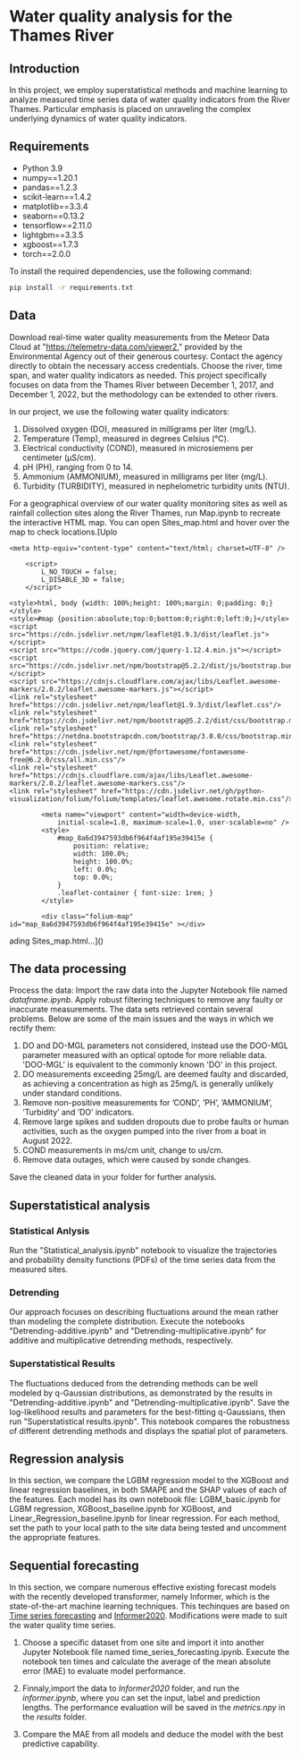 # Water quality analysis for the Thames River

## Introduction
In this project, we employ superstatistical methods and machine learning to analyze measured time series data of water quality indicators from the River Thames. Particular emphasis is placed on unraveling the complex underlying dynamics of water quality indicators.

## Requirements
* Python 3.9
* numpy==1.20.1
* pandas==1.2.3
* scikit-learn==1.4.2
* matplotlib==3.3.4
* seaborn==0.13.2
* tensorflow==2.11.0
* lightgbm==3.3.5
* xgboost==1.7.3
* torch==2.0.0

To install the required dependencies, use the following command:
```bash
pip install -r requirements.txt
```

## Data
Download real-time water quality measurements from the Meteor Data Cloud at "https://telemetry-data.com/viewer2," provided by the Environmental Agency out of their generous courtesy. Contact the agency directly to obtain the necessary access credentials. Choose the river, time span, and water quality indicators as needed. This project specifically focuses on data from the Thames River between December 1, 2017, and December 1, 2022, but the methodology can be extended to other rivers.

In our project, we use the following water quality indicators:

1. Dissolved oxygen (DO), measured in milligrams per liter (mg/L).
2. Temperature (Temp), measured in degrees Celsius (°C).
3. Electrical conductivity (COND), measured in microsiemens per centimeter (μS/cm).
4. pH (PH), ranging from 0 to 14.
5. Ammonium (AMMONIUM), measured in milligrams per liter (mg/L).
6. Turbidity (TURBIDITY), measured in nephelometric turbidity units (NTU).

For a geographical overview of our water quality monitoring sites as well as rainfall collection sites along the River Thames, run Map.ipynb to recreate the interactive HTML map. You can open Sites_map.html and hover over the map to check locations.[Uplo<!DOCTYPE html>
<html>
<head>
    
    <meta http-equiv="content-type" content="text/html; charset=UTF-8" />
    
        <script>
            L_NO_TOUCH = false;
            L_DISABLE_3D = false;
        </script>
    
    <style>html, body {width: 100%;height: 100%;margin: 0;padding: 0;}</style>
    <style>#map {position:absolute;top:0;bottom:0;right:0;left:0;}</style>
    <script src="https://cdn.jsdelivr.net/npm/leaflet@1.9.3/dist/leaflet.js"></script>
    <script src="https://code.jquery.com/jquery-1.12.4.min.js"></script>
    <script src="https://cdn.jsdelivr.net/npm/bootstrap@5.2.2/dist/js/bootstrap.bundle.min.js"></script>
    <script src="https://cdnjs.cloudflare.com/ajax/libs/Leaflet.awesome-markers/2.0.2/leaflet.awesome-markers.js"></script>
    <link rel="stylesheet" href="https://cdn.jsdelivr.net/npm/leaflet@1.9.3/dist/leaflet.css"/>
    <link rel="stylesheet" href="https://cdn.jsdelivr.net/npm/bootstrap@5.2.2/dist/css/bootstrap.min.css"/>
    <link rel="stylesheet" href="https://netdna.bootstrapcdn.com/bootstrap/3.0.0/css/bootstrap.min.css"/>
    <link rel="stylesheet" href="https://cdn.jsdelivr.net/npm/@fortawesome/fontawesome-free@6.2.0/css/all.min.css"/>
    <link rel="stylesheet" href="https://cdnjs.cloudflare.com/ajax/libs/Leaflet.awesome-markers/2.0.2/leaflet.awesome-markers.css"/>
    <link rel="stylesheet" href="https://cdn.jsdelivr.net/gh/python-visualization/folium/folium/templates/leaflet.awesome.rotate.min.css"/>
    
            <meta name="viewport" content="width=device-width,
                initial-scale=1.0, maximum-scale=1.0, user-scalable=no" />
            <style>
                #map_8a6d3947593db6f964f4af195e39415e {
                    position: relative;
                    width: 100.0%;
                    height: 100.0%;
                    left: 0.0%;
                    top: 0.0%;
                }
                .leaflet-container { font-size: 1rem; }
            </style>
        
</head>
<body>
    
    
            <div class="folium-map" id="map_8a6d3947593db6f964f4af195e39415e" ></div>
        
</body>
<script>
    
    
            var map_8a6d3947593db6f964f4af195e39415e = L.map(
                "map_8a6d3947593db6f964f4af195e39415e",
                {
                    center: [51.5074, -0.1278],
                    crs: L.CRS.EPSG3857,
                    zoom: 13,
                    zoomControl: true,
                    preferCanvas: false,
                }
            );

            

        
    
            var tile_layer_51d788e964c4610df2d80816971eafb2 = L.tileLayer(
                "https://{s}.tile.openstreetmap.org/{z}/{x}/{y}.png",
                {"attribution": "Data by \u0026copy; \u003ca target=\"_blank\" href=\"http://openstreetmap.org\"\u003eOpenStreetMap\u003c/a\u003e, under \u003ca target=\"_blank\" href=\"http://www.openstreetmap.org/copyright\"\u003eODbL\u003c/a\u003e.", "detectRetina": false, "maxNativeZoom": 18, "maxZoom": 18, "minZoom": 0, "noWrap": false, "opacity": 1, "subdomains": "abc", "tms": false}
            ).addTo(map_8a6d3947593db6f964f4af195e39415e);
        
    
            var marker_980c9fe99403f98e3c46970722a13f5a = L.marker(
                [51.479811, -0.303104],
                {}
            ).addTo(map_8a6d3947593db6f964f4af195e39415e);
        
    
            var icon_96ea8704f391bc0931c8da08f05589f7 = L.AwesomeMarkers.icon(
                {"extraClasses": "fa-rotate-0", "icon": "info-sign", "iconColor": "white", "markerColor": "red", "prefix": "glyphicon"}
            );
            marker_980c9fe99403f98e3c46970722a13f5a.setIcon(icon_96ea8704f391bc0931c8da08f05589f7);
        
    
        var popup_bc64d8cf5c11badf642235be13efc678 = L.popup({"maxWidth": "100%"});

        
            
                var html_1187acbc3e22f8c9adc47d2867271c2b = $(`<div id="html_1187acbc3e22f8c9adc47d2867271c2b" style="width: 100.0%; height: 100.0%;">TBB</div>`)[0];
                popup_bc64d8cf5c11badf642235be13efc678.setContent(html_1187acbc3e22f8c9adc47d2867271c2b);
            
        

        marker_980c9fe99403f98e3c46970722a13f5a.bindPopup(popup_bc64d8cf5c11badf642235be13efc678)
        ;

        
    
    
            var marker_4a6113282278e15bba11f6292727c025 = L.marker(
                [51.485905, -0.282526],
                {}
            ).addTo(map_8a6d3947593db6f964f4af195e39415e);
        
    
            var icon_173fd90978a10aec0c4cee937dc77055 = L.AwesomeMarkers.icon(
                {"extraClasses": "fa-rotate-0", "icon": "info-sign", "iconColor": "white", "markerColor": "red", "prefix": "glyphicon"}
            );
            marker_4a6113282278e15bba11f6292727c025.setIcon(icon_173fd90978a10aec0c4cee937dc77055);
        
    
        var popup_ff3d07fd5d932b21db3c253d3e5631c8 = L.popup({"maxWidth": "100%"});

        
            
                var html_8df55463ec2777f8a049b643cccb5788 = $(`<div id="html_8df55463ec2777f8a049b643cccb5788" style="width: 100.0%; height: 100.0%;">TKB</div>`)[0];
                popup_ff3d07fd5d932b21db3c253d3e5631c8.setContent(html_8df55463ec2777f8a049b643cccb5788);
            
        

        marker_4a6113282278e15bba11f6292727c025.bindPopup(popup_ff3d07fd5d932b21db3c253d3e5631c8)
        ;

        
    
    
            var marker_5d47d103fa471d83ecb3d92d6613f493 = L.marker(
                [51.482289, -0.250819],
                {}
            ).addTo(map_8a6d3947593db6f964f4af195e39415e);
        
    
            var icon_402fb69b1ae4353101ba91df76f3be47 = L.AwesomeMarkers.icon(
                {"extraClasses": "fa-rotate-0", "icon": "info-sign", "iconColor": "white", "markerColor": "red", "prefix": "glyphicon"}
            );
            marker_5d47d103fa471d83ecb3d92d6613f493.setIcon(icon_402fb69b1ae4353101ba91df76f3be47);
        
    
        var popup_ac7e3d317e1e9b51fdc5f5a37d2911ca = L.popup({"maxWidth": "100%"});

        
            
                var html_3d8ec99d941a8c72c18f0e567bbc48f8 = $(`<div id="html_3d8ec99d941a8c72c18f0e567bbc48f8" style="width: 100.0%; height: 100.0%;">TChP</div>`)[0];
                popup_ac7e3d317e1e9b51fdc5f5a37d2911ca.setContent(html_3d8ec99d941a8c72c18f0e567bbc48f8);
            
        

        marker_5d47d103fa471d83ecb3d92d6613f493.bindPopup(popup_ac7e3d317e1e9b51fdc5f5a37d2911ca)
        ;

        
    
    
            var marker_59c2d1ef62ee099ea305e3f12d8a27c8 = L.marker(
                [51.489988, -0.234693],
                {}
            ).addTo(map_8a6d3947593db6f964f4af195e39415e);
        
    
            var icon_53bb1f5b5508995a91762f5e5f1026f2 = L.AwesomeMarkers.icon(
                {"extraClasses": "fa-rotate-0", "icon": "info-sign", "iconColor": "white", "markerColor": "red", "prefix": "glyphicon"}
            );
            marker_59c2d1ef62ee099ea305e3f12d8a27c8.setIcon(icon_53bb1f5b5508995a91762f5e5f1026f2);
        
    
        var popup_2c7568472154c268208f9451ef1fb4b0 = L.popup({"maxWidth": "100%"});

        
            
                var html_80ec027d749a02505f434a29a4af6600 = $(`<div id="html_80ec027d749a02505f434a29a4af6600" style="width: 100.0%; height: 100.0%;">TH</div>`)[0];
                popup_2c7568472154c268208f9451ef1fb4b0.setContent(html_80ec027d749a02505f434a29a4af6600);
            
        

        marker_59c2d1ef62ee099ea305e3f12d8a27c8.bindPopup(popup_2c7568472154c268208f9451ef1fb4b0)
        ;

        
    
    
            var marker_108efe233a3e31908f84d9a5a53342b6 = L.marker(
                [51.467322, -0.215383],
                {}
            ).addTo(map_8a6d3947593db6f964f4af195e39415e);
        
    
            var icon_6f49e10e8ce438e6e2ed9857f881e112 = L.AwesomeMarkers.icon(
                {"extraClasses": "fa-rotate-0", "icon": "info-sign", "iconColor": "white", "markerColor": "red", "prefix": "glyphicon"}
            );
            marker_108efe233a3e31908f84d9a5a53342b6.setIcon(icon_6f49e10e8ce438e6e2ed9857f881e112);
        
    
        var popup_81eaeefa2bca1631d898bad016955691 = L.popup({"maxWidth": "100%"});

        
            
                var html_085c273636944a87334f79661a3b9bd0 = $(`<div id="html_085c273636944a87334f79661a3b9bd0" style="width: 100.0%; height: 100.0%;">TPut</div>`)[0];
                popup_81eaeefa2bca1631d898bad016955691.setContent(html_085c273636944a87334f79661a3b9bd0);
            
        

        marker_108efe233a3e31908f84d9a5a53342b6.bindPopup(popup_81eaeefa2bca1631d898bad016955691)
        ;

        
    
    
            var marker_aee72310be36d1d5067822e494f04b15 = L.marker(
                [51.483087, -0.165929],
                {}
            ).addTo(map_8a6d3947593db6f964f4af195e39415e);
        
    
            var icon_a0b87bd2fa11a562231b986d04a1cd9e = L.AwesomeMarkers.icon(
                {"extraClasses": "fa-rotate-0", "icon": "info-sign", "iconColor": "white", "markerColor": "red", "prefix": "glyphicon"}
            );
            marker_aee72310be36d1d5067822e494f04b15.setIcon(icon_a0b87bd2fa11a562231b986d04a1cd9e);
        
    
        var popup_1236d7b8798f44b7e06f581d42447e92 = L.popup({"maxWidth": "100%"});

        
            
                var html_9001e11bb60138a854d00cd31e15c6c2 = $(`<div id="html_9001e11bb60138a854d00cd31e15c6c2" style="width: 100.0%; height: 100.0%;">TCaP</div>`)[0];
                popup_1236d7b8798f44b7e06f581d42447e92.setContent(html_9001e11bb60138a854d00cd31e15c6c2);
            
        

        marker_aee72310be36d1d5067822e494f04b15.bindPopup(popup_1236d7b8798f44b7e06f581d42447e92)
        ;

        
    
    
            var marker_1b47da51ad2a99ebff68332c27f665eb = L.marker(
                [51.495672, 0.041657],
                {}
            ).addTo(map_8a6d3947593db6f964f4af195e39415e);
        
    
            var icon_08d23060cb594d62424985ac8c312806 = L.AwesomeMarkers.icon(
                {"extraClasses": "fa-rotate-0", "icon": "info-sign", "iconColor": "white", "markerColor": "red", "prefix": "glyphicon"}
            );
            marker_1b47da51ad2a99ebff68332c27f665eb.setIcon(icon_08d23060cb594d62424985ac8c312806);
        
    
        var popup_2a70eb07f93795cb3354b29cadf84227 = L.popup({"maxWidth": "100%"});

        
            
                var html_812bdbcbe415a855e82d13c874323163 = $(`<div id="html_812bdbcbe415a855e82d13c874323163" style="width: 100.0%; height: 100.0%;">TBGP</div>`)[0];
                popup_2a70eb07f93795cb3354b29cadf84227.setContent(html_812bdbcbe415a855e82d13c874323163);
            
        

        marker_1b47da51ad2a99ebff68332c27f665eb.bindPopup(popup_2a70eb07f93795cb3354b29cadf84227)
        ;

        
    
    
            var marker_d26bf43e9eb60e733c6516ce8b5646cc = L.marker(
                [51.504281, 0.167781],
                {}
            ).addTo(map_8a6d3947593db6f964f4af195e39415e);
        
    
            var icon_0cb6e9693067e1c87bb27b105a018522 = L.AwesomeMarkers.icon(
                {"extraClasses": "fa-rotate-0", "icon": "info-sign", "iconColor": "white", "markerColor": "red", "prefix": "glyphicon"}
            );
            marker_d26bf43e9eb60e733c6516ce8b5646cc.setIcon(icon_0cb6e9693067e1c87bb27b105a018522);
        
    
        var popup_f721d51c0f5e0789a48a7042eee13568 = L.popup({"maxWidth": "100%"});

        
            
                var html_e1c465b23a9b424338ea00e30f55db9f = $(`<div id="html_e1c465b23a9b424338ea00e30f55db9f" style="width: 100.0%; height: 100.0%;">TEB</div>`)[0];
                popup_f721d51c0f5e0789a48a7042eee13568.setContent(html_e1c465b23a9b424338ea00e30f55db9f);
            
        

        marker_d26bf43e9eb60e733c6516ce8b5646cc.bindPopup(popup_f721d51c0f5e0789a48a7042eee13568)
        ;

        
    
    
            var marker_2f39220b8b8eab0e0a6df630c73d077f = L.marker(
                [51.470424, 0.250742],
                {}
            ).addTo(map_8a6d3947593db6f964f4af195e39415e);
        
    
            var icon_dae89a59b278e9954ff4d0964fc0ddd6 = L.AwesomeMarkers.icon(
                {"extraClasses": "fa-rotate-0", "icon": "info-sign", "iconColor": "white", "markerColor": "red", "prefix": "glyphicon"}
            );
            marker_2f39220b8b8eab0e0a6df630c73d077f.setIcon(icon_dae89a59b278e9954ff4d0964fc0ddd6);
        
    
        var popup_fffb403754c255fc8ce7b136e2aefde7 = L.popup({"maxWidth": "100%"});

        
            
                var html_461f38531bcafc03b995b4c3b77d757d = $(`<div id="html_461f38531bcafc03b995b4c3b77d757d" style="width: 100.0%; height: 100.0%;">TPur</div>`)[0];
                popup_fffb403754c255fc8ce7b136e2aefde7.setContent(html_461f38531bcafc03b995b4c3b77d757d);
            
        

        marker_2f39220b8b8eab0e0a6df630c73d077f.bindPopup(popup_fffb403754c255fc8ce7b136e2aefde7)
        ;

        
    
    
            var marker_3c40c9115fce64ece0f06a54901aa95b = L.marker(
                [51.479811, -0.303104],
                {}
            ).addTo(map_8a6d3947593db6f964f4af195e39415e);
        
    
            var icon_2d21bf3ddf01fc9b495902cf559ece7e = L.AwesomeMarkers.icon(
                {"extraClasses": "fa-rotate-0", "icon": "info-sign", "iconColor": "white", "markerColor": "red", "prefix": "glyphicon"}
            );
            marker_3c40c9115fce64ece0f06a54901aa95b.setIcon(icon_2d21bf3ddf01fc9b495902cf559ece7e);
        
    
        var popup_5321a47af1dc613c28819cbfaf795218 = L.popup({"maxWidth": "100%", "permanent": true});

        
            
                var html_4fcd5398234393dcbb9a5535c2802301 = $(`<div id="html_4fcd5398234393dcbb9a5535c2802301" style="width: 100.0%; height: 100.0%;">TBB</div>`)[0];
                popup_5321a47af1dc613c28819cbfaf795218.setContent(html_4fcd5398234393dcbb9a5535c2802301);
            
        

        marker_3c40c9115fce64ece0f06a54901aa95b.bindPopup(popup_5321a47af1dc613c28819cbfaf795218)
        ;

        
    
    
            var marker_540540ab7579f13264b01b2e1c3f2694 = L.marker(
                [51.479811, -0.303104],
                {}
            ).addTo(map_8a6d3947593db6f964f4af195e39415e);
        
    
            var div_icon_c75db25f7fb3854a003daa412b68a800 = L.divIcon({"className": "empty", "html": "\u003cdiv style=\u0027font-size: 16px; color: blue; font-weight: bold;\u0027\u003eTBB\u003c/div\u003e", "iconAnchor": [10, 0], "iconSize": [150, 36]});
            marker_540540ab7579f13264b01b2e1c3f2694.setIcon(div_icon_c75db25f7fb3854a003daa412b68a800);
        
    
            var marker_e626a1bca6dce14e87f40caa97d0319d = L.marker(
                [51.485905, -0.282526],
                {}
            ).addTo(map_8a6d3947593db6f964f4af195e39415e);
        
    
            var icon_0292927423f93849079d47b40c018221 = L.AwesomeMarkers.icon(
                {"extraClasses": "fa-rotate-0", "icon": "info-sign", "iconColor": "white", "markerColor": "red", "prefix": "glyphicon"}
            );
            marker_e626a1bca6dce14e87f40caa97d0319d.setIcon(icon_0292927423f93849079d47b40c018221);
        
    
        var popup_74cfbb7f63d54395065ef41721300e86 = L.popup({"maxWidth": "100%", "permanent": true});

        
            
                var html_c0af9c0e87b8b975f1e27cb36ca75e47 = $(`<div id="html_c0af9c0e87b8b975f1e27cb36ca75e47" style="width: 100.0%; height: 100.0%;">TKB</div>`)[0];
                popup_74cfbb7f63d54395065ef41721300e86.setContent(html_c0af9c0e87b8b975f1e27cb36ca75e47);
            
        

        marker_e626a1bca6dce14e87f40caa97d0319d.bindPopup(popup_74cfbb7f63d54395065ef41721300e86)
        ;

        
    
    
            var marker_2899854bb28865839c255eebfe4bd491 = L.marker(
                [51.485905, -0.282526],
                {}
            ).addTo(map_8a6d3947593db6f964f4af195e39415e);
        
    
            var div_icon_513893dc13670250825094e942caaa01 = L.divIcon({"className": "empty", "html": "\u003cdiv style=\u0027font-size: 16px; color: blue; font-weight: bold;\u0027\u003eTKB\u003c/div\u003e", "iconAnchor": [10, 0], "iconSize": [150, 36]});
            marker_2899854bb28865839c255eebfe4bd491.setIcon(div_icon_513893dc13670250825094e942caaa01);
        
    
            var marker_8e343461f78a8803f754949f0b83271d = L.marker(
                [51.482289, -0.250819],
                {}
            ).addTo(map_8a6d3947593db6f964f4af195e39415e);
        
    
            var icon_b8d3fbdc616f4a1dbc5fc98165705914 = L.AwesomeMarkers.icon(
                {"extraClasses": "fa-rotate-0", "icon": "info-sign", "iconColor": "white", "markerColor": "red", "prefix": "glyphicon"}
            );
            marker_8e343461f78a8803f754949f0b83271d.setIcon(icon_b8d3fbdc616f4a1dbc5fc98165705914);
        
    
        var popup_03555efecb32f669a27d38631cf2cafb = L.popup({"maxWidth": "100%", "permanent": true});

        
            
                var html_17f687c5d2092c78bbbe5f8394f13f30 = $(`<div id="html_17f687c5d2092c78bbbe5f8394f13f30" style="width: 100.0%; height: 100.0%;">TChP</div>`)[0];
                popup_03555efecb32f669a27d38631cf2cafb.setContent(html_17f687c5d2092c78bbbe5f8394f13f30);
            
        

        marker_8e343461f78a8803f754949f0b83271d.bindPopup(popup_03555efecb32f669a27d38631cf2cafb)
        ;

        
    
    
            var marker_c366c19d1ccd45d3209ce2f9362e7645 = L.marker(
                [51.482289, -0.250819],
                {}
            ).addTo(map_8a6d3947593db6f964f4af195e39415e);
        
    
            var div_icon_3f134532b7c372f441d231d1f3cba5a2 = L.divIcon({"className": "empty", "html": "\u003cdiv style=\u0027font-size: 16px; color: blue; font-weight: bold;\u0027\u003eTChP\u003c/div\u003e", "iconAnchor": [10, 0], "iconSize": [150, 36]});
            marker_c366c19d1ccd45d3209ce2f9362e7645.setIcon(div_icon_3f134532b7c372f441d231d1f3cba5a2);
        
    
            var marker_9efc5f110f791edc1446cadecc316f45 = L.marker(
                [51.489988, -0.234693],
                {}
            ).addTo(map_8a6d3947593db6f964f4af195e39415e);
        
    
            var icon_20caf2dbdc423150331f75bf55371779 = L.AwesomeMarkers.icon(
                {"extraClasses": "fa-rotate-0", "icon": "info-sign", "iconColor": "white", "markerColor": "red", "prefix": "glyphicon"}
            );
            marker_9efc5f110f791edc1446cadecc316f45.setIcon(icon_20caf2dbdc423150331f75bf55371779);
        
    
        var popup_f985636280921141fb23e280429c1dcb = L.popup({"maxWidth": "100%", "permanent": true});

        
            
                var html_f2975ff548c0019a984dc53068113003 = $(`<div id="html_f2975ff548c0019a984dc53068113003" style="width: 100.0%; height: 100.0%;">TH</div>`)[0];
                popup_f985636280921141fb23e280429c1dcb.setContent(html_f2975ff548c0019a984dc53068113003);
            
        

        marker_9efc5f110f791edc1446cadecc316f45.bindPopup(popup_f985636280921141fb23e280429c1dcb)
        ;

        
    
    
            var marker_362aa351cf9636c2f53e1bd93ddd617a = L.marker(
                [51.489988, -0.234693],
                {}
            ).addTo(map_8a6d3947593db6f964f4af195e39415e);
        
    
            var div_icon_0573a9fd85b6ebbf498a275b3d9b29e9 = L.divIcon({"className": "empty", "html": "\u003cdiv style=\u0027font-size: 16px; color: blue; font-weight: bold;\u0027\u003eTH\u003c/div\u003e", "iconAnchor": [10, 0], "iconSize": [150, 36]});
            marker_362aa351cf9636c2f53e1bd93ddd617a.setIcon(div_icon_0573a9fd85b6ebbf498a275b3d9b29e9);
        
    
            var marker_e2cfb197952f0411d52e162dd653062d = L.marker(
                [51.467322, -0.215383],
                {}
            ).addTo(map_8a6d3947593db6f964f4af195e39415e);
        
    
            var icon_efc8b103ffb9cedc24cf5c21b056f854 = L.AwesomeMarkers.icon(
                {"extraClasses": "fa-rotate-0", "icon": "info-sign", "iconColor": "white", "markerColor": "red", "prefix": "glyphicon"}
            );
            marker_e2cfb197952f0411d52e162dd653062d.setIcon(icon_efc8b103ffb9cedc24cf5c21b056f854);
        
    
        var popup_427bf742d3640a68199d3b419d62159f = L.popup({"maxWidth": "100%", "permanent": true});

        
            
                var html_8233ca9d0eb0ad80e011d1744d3f3c36 = $(`<div id="html_8233ca9d0eb0ad80e011d1744d3f3c36" style="width: 100.0%; height: 100.0%;">TPut</div>`)[0];
                popup_427bf742d3640a68199d3b419d62159f.setContent(html_8233ca9d0eb0ad80e011d1744d3f3c36);
            
        

        marker_e2cfb197952f0411d52e162dd653062d.bindPopup(popup_427bf742d3640a68199d3b419d62159f)
        ;

        
    
    
            var marker_b257eee7f56af104afa9dd9d700f5067 = L.marker(
                [51.467322, -0.215383],
                {}
            ).addTo(map_8a6d3947593db6f964f4af195e39415e);
        
    
            var div_icon_f944fcbc78268c29ed964e0d30d51f70 = L.divIcon({"className": "empty", "html": "\u003cdiv style=\u0027font-size: 16px; color: blue; font-weight: bold;\u0027\u003eTPut\u003c/div\u003e", "iconAnchor": [10, 0], "iconSize": [150, 36]});
            marker_b257eee7f56af104afa9dd9d700f5067.setIcon(div_icon_f944fcbc78268c29ed964e0d30d51f70);
        
    
            var marker_453c43a6d3af01cd533a3d14bd1ce3fc = L.marker(
                [51.483087, -0.165929],
                {}
            ).addTo(map_8a6d3947593db6f964f4af195e39415e);
        
    
            var icon_9861992054a238abd2517320f6c2387a = L.AwesomeMarkers.icon(
                {"extraClasses": "fa-rotate-0", "icon": "info-sign", "iconColor": "white", "markerColor": "red", "prefix": "glyphicon"}
            );
            marker_453c43a6d3af01cd533a3d14bd1ce3fc.setIcon(icon_9861992054a238abd2517320f6c2387a);
        
    
        var popup_df5715035b7b2b41603e74545f587aef = L.popup({"maxWidth": "100%", "permanent": true});

        
            
                var html_f20225804cf0265a19bc63f8c07e12eb = $(`<div id="html_f20225804cf0265a19bc63f8c07e12eb" style="width: 100.0%; height: 100.0%;">TCaP</div>`)[0];
                popup_df5715035b7b2b41603e74545f587aef.setContent(html_f20225804cf0265a19bc63f8c07e12eb);
            
        

        marker_453c43a6d3af01cd533a3d14bd1ce3fc.bindPopup(popup_df5715035b7b2b41603e74545f587aef)
        ;

        
    
    
            var marker_84459058edb040bc9e0939daa9247788 = L.marker(
                [51.483087, -0.165929],
                {}
            ).addTo(map_8a6d3947593db6f964f4af195e39415e);
        
    
            var div_icon_f6b54c0023aac187e226754a008465ad = L.divIcon({"className": "empty", "html": "\u003cdiv style=\u0027font-size: 16px; color: blue; font-weight: bold;\u0027\u003eTCaP\u003c/div\u003e", "iconAnchor": [10, 0], "iconSize": [150, 36]});
            marker_84459058edb040bc9e0939daa9247788.setIcon(div_icon_f6b54c0023aac187e226754a008465ad);
        
    
            var marker_f0e6587cbd603a7c31a2a7df3a382879 = L.marker(
                [51.495672, 0.041657],
                {}
            ).addTo(map_8a6d3947593db6f964f4af195e39415e);
        
    
            var icon_11cbdd6bf521ecf8f0a69da264d09d8b = L.AwesomeMarkers.icon(
                {"extraClasses": "fa-rotate-0", "icon": "info-sign", "iconColor": "white", "markerColor": "red", "prefix": "glyphicon"}
            );
            marker_f0e6587cbd603a7c31a2a7df3a382879.setIcon(icon_11cbdd6bf521ecf8f0a69da264d09d8b);
        
    
        var popup_747503e78e68f8aa5518245d461326bb = L.popup({"maxWidth": "100%", "permanent": true});

        
            
                var html_f7682e3770cf4c9468689ceb280d24f5 = $(`<div id="html_f7682e3770cf4c9468689ceb280d24f5" style="width: 100.0%; height: 100.0%;">TBGP</div>`)[0];
                popup_747503e78e68f8aa5518245d461326bb.setContent(html_f7682e3770cf4c9468689ceb280d24f5);
            
        

        marker_f0e6587cbd603a7c31a2a7df3a382879.bindPopup(popup_747503e78e68f8aa5518245d461326bb)
        ;

        
    
    
            var marker_1527e0b628c01691593c3aec8c699d1e = L.marker(
                [51.495672, 0.041657],
                {}
            ).addTo(map_8a6d3947593db6f964f4af195e39415e);
        
    
            var div_icon_8b53c1b063fb18c66f365f35a84bf9f9 = L.divIcon({"className": "empty", "html": "\u003cdiv style=\u0027font-size: 16px; color: blue; font-weight: bold;\u0027\u003eTBGP\u003c/div\u003e", "iconAnchor": [10, 0], "iconSize": [150, 36]});
            marker_1527e0b628c01691593c3aec8c699d1e.setIcon(div_icon_8b53c1b063fb18c66f365f35a84bf9f9);
        
    
            var marker_541dbc401e9caaa1ddbe62e1a0068c5a = L.marker(
                [51.504281, 0.167781],
                {}
            ).addTo(map_8a6d3947593db6f964f4af195e39415e);
        
    
            var icon_26d2dd2410e9d2c78c5c815fbae7e478 = L.AwesomeMarkers.icon(
                {"extraClasses": "fa-rotate-0", "icon": "info-sign", "iconColor": "white", "markerColor": "red", "prefix": "glyphicon"}
            );
            marker_541dbc401e9caaa1ddbe62e1a0068c5a.setIcon(icon_26d2dd2410e9d2c78c5c815fbae7e478);
        
    
        var popup_4f6e2c5b06728408ce5de15b756fb8b5 = L.popup({"maxWidth": "100%", "permanent": true});

        
            
                var html_d6a2295e6d079e2af89ef0dd439f110f = $(`<div id="html_d6a2295e6d079e2af89ef0dd439f110f" style="width: 100.0%; height: 100.0%;">TEB</div>`)[0];
                popup_4f6e2c5b06728408ce5de15b756fb8b5.setContent(html_d6a2295e6d079e2af89ef0dd439f110f);
            
        

        marker_541dbc401e9caaa1ddbe62e1a0068c5a.bindPopup(popup_4f6e2c5b06728408ce5de15b756fb8b5)
        ;

        
    
    
            var marker_2bf02caa119b28d3f25a2b937c043be0 = L.marker(
                [51.504281, 0.167781],
                {}
            ).addTo(map_8a6d3947593db6f964f4af195e39415e);
        
    
            var div_icon_e35f637925bb1a29200bd6e06dc0409c = L.divIcon({"className": "empty", "html": "\u003cdiv style=\u0027font-size: 16px; color: blue; font-weight: bold;\u0027\u003eTEB\u003c/div\u003e", "iconAnchor": [10, 0], "iconSize": [150, 36]});
            marker_2bf02caa119b28d3f25a2b937c043be0.setIcon(div_icon_e35f637925bb1a29200bd6e06dc0409c);
        
    
            var marker_a51550a4a35b919d8ff38236b06b06a5 = L.marker(
                [51.470424, 0.250742],
                {}
            ).addTo(map_8a6d3947593db6f964f4af195e39415e);
        
    
            var icon_be55944b06e55bbee2bfb76e66ce3ab0 = L.AwesomeMarkers.icon(
                {"extraClasses": "fa-rotate-0", "icon": "info-sign", "iconColor": "white", "markerColor": "red", "prefix": "glyphicon"}
            );
            marker_a51550a4a35b919d8ff38236b06b06a5.setIcon(icon_be55944b06e55bbee2bfb76e66ce3ab0);
        
    
        var popup_97d655b2366ce1600845fe0d83050b1e = L.popup({"maxWidth": "100%", "permanent": true});

        
            
                var html_cbb852c3429292aa9dafd558ba0fdec2 = $(`<div id="html_cbb852c3429292aa9dafd558ba0fdec2" style="width: 100.0%; height: 100.0%;">TPur</div>`)[0];
                popup_97d655b2366ce1600845fe0d83050b1e.setContent(html_cbb852c3429292aa9dafd558ba0fdec2);
            
        

        marker_a51550a4a35b919d8ff38236b06b06a5.bindPopup(popup_97d655b2366ce1600845fe0d83050b1e)
        ;

        
    
    
            var marker_37fba254c1b606303f2b132bf62b6305 = L.marker(
                [51.470424, 0.250742],
                {}
            ).addTo(map_8a6d3947593db6f964f4af195e39415e);
        
    
            var div_icon_8e4b3cc7232c97aa10143cd14f0f92d5 = L.divIcon({"className": "empty", "html": "\u003cdiv style=\u0027font-size: 16px; color: blue; font-weight: bold;\u0027\u003eTPur\u003c/div\u003e", "iconAnchor": [10, 0], "iconSize": [150, 36]});
            marker_37fba254c1b606303f2b132bf62b6305.setIcon(div_icon_8e4b3cc7232c97aa10143cd14f0f92d5);
        
</script>
</html>ading Sites_map.html…]()


## The data processing
Process the data: Import the raw data into the Jupyter Notebook file named *dataframe.ipynb*. Apply robust filtering techniques to remove any faulty or inaccurate measurements. 
The data sets retrieved contain several problems. Below are some of the main issues and the ways in which we rectify them:
1. DO and DO-MGL parameters not considered, instead use the DOO-MGL parameter measured with an optical optode for more reliable data. 'DOO-MGL' is equivalent to the commonly known 'DO' in this project.
1. DO measurements exceeding 25mg/L are deemed faulty and discarded, as achieving a concentration as high as 25mg/L is generally unlikely under standard conditions.
2. Remove non-positive measurements for ’COND’, ’PH’, ’AMMONIUM’, ’Turbidity’ and ’DO’ indicators.
3. Remove large spikes and sudden dropouts due to probe faults or human activities, such as the
oxygen pumped into the river from a boat in August 2022.
4. COND measurements in ms/cm unit, change to us/cm.
5. Remove data outages, which were caused by sonde changes.

Save the cleaned data in your folder for further analysis.


## Superstatistical analysis
### Statistical Anlysis
Run the "Statistical_analysis.ipynb" notebook to visualize the trajectories and probability density functions (PDFs) of the time series data from the measured sites.

### Detrending
Our approach focuses on describing fluctuations around the mean rather than modeling the complete distribution. Execute the notebooks "Detrending-additive.ipynb" and "Detrending-multiplicative.ipynb" for additive and multiplicative detrending methods, respectively.

### Superstatistical Results
The fluctuations deduced from the detrending methods can be well modeled by q-Gaussian distributions, as demonstrated by the results in "Detrending-additive.ipynb" and "Detrending-multiplicative.ipynb". Save the log-likelihood results and parameters for the best-fitting q-Gaussians, then run "Superstatistical results.ipynb". This notebook compares the robustness of different detrending methods and displays the spatial plot of parameters.


## Regression analysis

In this section, we compare the LGBM regression model to the XGBoost and linear regression baselines, in both SMAPE and the SHAP values of each of the features. Each model has its own notebook file: LGBM_basic.ipynb for LGBM regression, XGBoost_baseline.ipynb for XGBoost, and Linear_Regression_baseline.ipynb for linear regression. For each method, set the path to your local path to the site data being tested and uncomment the appropriate features.



## Sequential forecasting 

In this section, we compare numerous effective existing forecast models with the recently developed transformer, namely Informer, which is the state-of-the-art machine learning techniques. This techinques are based on [Time series forecasting](https://github.com/tensorflow/docs/blob/master/site/en/tutorials/structured_data/time_series.ipynb) and [Informer2020](https://github.com/zhouhaoyi/Informer2020). Modifications were made to suit the water quality time series.

1. Choose a specific dataset from one site and import it into another Jupyter Notebook file named time_series_forecasting.ipynb. Execute the notebook ten times and calculate the average of the mean absolute error (MAE) to evaluate model performance.
   
2. Finnaly,import the data to *Informer2020* folder, and run the *informer.ipynb*, where you can set the input, label and prediction lengths. The performance evaluation will be saved in the *metrics.npy* in the *results* folder.

3. Compare the MAE from all models and deduce the model with the best predictive capability.

